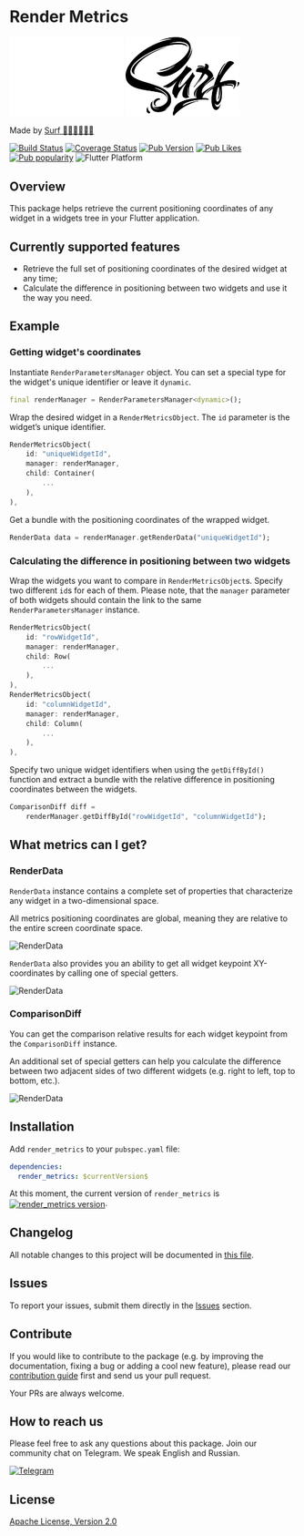# Render Metrics

<img src="https://raw.githubusercontent.com/surfstudio/flutter-open-source/main/assets/logo_white.png#gh-dark-mode-only" width="200">
<img src="https://raw.githubusercontent.com/surfstudio/flutter-open-source/main/assets/logo_black.png#gh-light-mode-only" width="200">

Made by [Surf 🏄‍♂️🏄‍♂️🏄‍♂️](https://surf.dev/)

[![Build Status](https://shields.io/github/actions/workflow/status/surfstudio/flutter-render-metrics/main.yml?logo=github&logoColor=white)](https://github.com/surfstudio/flutter-render-metrics)
[![Coverage Status](https://img.shields.io/codecov/c/github/surfstudio/flutter-render-metrics?=render_metrics&logo=codecov&logoColor=white)](https://app.codecov.io/gh/surfstudio/flutter-render-metrics)
[![Pub Version](https://img.shields.io/pub/v/render_metrics?logo=dart&logoColor=white)](https://pub.dev/packages/render_metrics)
[![Pub Likes](https://badgen.net/pub/likes/render_metrics)](https://pub.dev/packages/render_metrics)
[![Pub popularity](https://badgen.net/pub/popularity/render_metrics)](https://pub.dev/packages/render_metrics/score)
![Flutter Platform](https://badgen.net/pub/flutter-platform/render_metrics)

## Overview

This package helps retrieve the current positioning coordinates of any widget in a widgets tree in your Flutter application.

## Currently supported features

- Retrieve the full set of positioning coordinates of the desired widget at any time;
- Calculate the difference in positioning between two widgets and use it the way you need.

## Example

### Getting widget's coordinates

Instantiate `RenderParametersManager` object. You can set a special type for the widget's unique identifier or leave it `dynamic`.

```dart
final renderManager = RenderParametersManager<dynamic>();
```

Wrap the desired widget in a `RenderMetricsObject`. The `id` parameter is the widget’s unique identifier.

```dart
RenderMetricsObject(
    id: "uniqueWidgetId",
    manager: renderManager,
    child: Container(
        ...
    ),
),
```

Get a bundle with the positioning coordinates of the wrapped widget.

```dart
RenderData data = renderManager.getRenderData("uniqueWidgetId");
```

### Calculating the difference in positioning between two widgets

Wrap the widgets you want to compare in `RenderMetricsObject`s. Specify two different `id`s for each of them. Please note, that the `manager` parameter of both widgets should contain the link to the same `RenderParametersManager` instance.

```dart
RenderMetricsObject(
    id: "rowWidgetId",
    manager: renderManager,
    child: Row(
        ...
    ),
),
RenderMetricsObject(
    id: "columnWidgetId",
    manager: renderManager,
    child: Column(
        ...
    ),
),
```

Specify two unique widget identifiers when using the `getDiffById()` function and extract a bundle with the relative difference in positioning coordinates between the widgets.

```dart
ComparisonDiff diff =
    renderManager.getDiffById("rowWidgetId", "columnWidgetId");
```

## What metrics can I get?

### RenderData

`RenderData` instance contains a complete set of properties that characterize any widget in a two-dimensional space.

All metrics positioning coordinates are global, meaning they are relative to the entire screen coordinate space.

![RenderData](https://i.ibb.co/CzCWkSB/render-data-1.png)

`RenderData` also provides you an ability to get all widget keypoint XY-coordinates by calling one of special getters.

![RenderData](https://i.ibb.co/DQzt33H/render-data-2.png)

### ComparisonDiff

You can get the comparison relative results for each widget keypoint from the `ComparisonDiff` instance.

An additional set of special getters can help you calculate the difference between two adjacent sides of two different widgets (e.g. right to left, top to bottom, etc.).

![RenderData](https://i.ibb.co/SNMPztt/render-diff.png)

## Installation

Add `render_metrics` to your `pubspec.yaml` file:

```yaml
dependencies:
  render_metrics: $currentVersion$
```

<p>At this moment, the current version of <code>render_metrics</code> is <a href="https://pub.dev/packages/render_metrics"><img style="vertical-align:middle;" src="https://img.shields.io/pub/v/render_metrics.svg" alt="render_metrics version"></a>.</p>

## Changelog

All notable changes to this project will be documented in [this file](./CHANGELOG.md).

## Issues

To report your issues, submit them directly in the [Issues](https://github.com/surfstudio/flutter-render-metrics/issues) section.

## Contribute

If you would like to contribute to the package (e.g. by improving the documentation, fixing a bug or adding a cool new feature), please read our [contribution guide](./CONTRIBUTING.md) first and send us your pull request.

Your PRs are always welcome.

## How to reach us

Please feel free to ask any questions about this package. Join our community chat on Telegram. We speak English and Russian.

[![Telegram](https://img.shields.io/badge/chat-on%20Telegram-blue.svg)](https://t.me/SurfGear)

## License

[Apache License, Version 2.0](https://www.apache.org/licenses/LICENSE-2.0)
